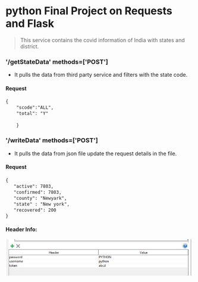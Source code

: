 # python Final Project on Requests and Flask

>This service contains the covid information of India with states and district.
### '/getStateData' methods=['POST']
* It pulls the data from third party service and filters with the state code.
#### Request
```
{
	"scode":"ALL",
	"total": "Y"
	
	}
```

### '/writeData' methods=['POST']
* It pulls the data from json file update the request details in the file.
#### Request
```
{
   "active": 7803,
   "confirmed": 7803,
   "county": "Newyark",
   "state" : "New york",
   "recovered": 200
}
```

#### Header Info:

<img src="/header.JPG">


